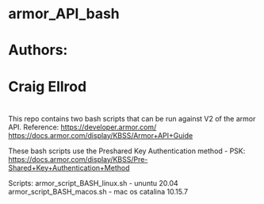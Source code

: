 # armor_API_bash
# Authors:
#  Craig Ellrod
#
This repo contains two bash scripts that can be run against V2 of the armor API.
Reference:
 https://developer.armor.com/
 https://docs.armor.com/display/KBSS/Armor+API+Guide
 
These bash scripts use the Preshared Key Authentication method - PSK:
 https://docs.armor.com/display/KBSS/Pre-Shared+Key+Authentication+Method
 
Scripts:
 armor_script_BASH_linux.sh - ununtu 20.04
 armor_script_BASH_macos.sh - mac os catalina 10.15.7

